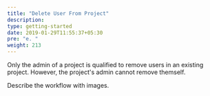 ```yaml
---
title: "Delete User From Project"
description:
type: getting-started
date: 2019-01-29T11:55:37+05:30
pre: "e. "
weight: 213
---
```

Only the admin of a project is qualified to remove users in an existing
project. However, the project's admin cannot remove themself.

Describe the workflow with images.
